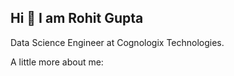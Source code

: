 ## Hi 👋 I am Rohit Gupta 

Data Science Engineer at Cognologix Technologies. 


A little more about me: 

<!--
**rohitgupta29/rohitgupta29** is a ✨ _special_ ✨ repository because its `README.md` (this file) appears on your GitHub profile.



Here are some ideas to get you started:

- 🔭 I’m currently working on Projects using Springboot and AI.
- 🌱 I’m currently learning optimizing Software Architecture.
- 👯 I’m looking to collaborate on Application Development.
- 🤔 I’m looking for help with Ideas for Public specific products.
- 💬 Ask me about Python, Economics, Data Science
- 📫 How to reach me: rohit.ajaygupta@gmail.com
- 😄 Pronouns: Mr
- ⚡ Fun fact: there are many :) 
-->
